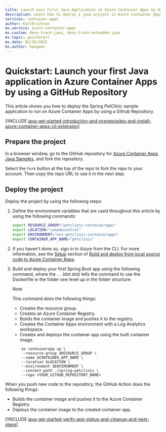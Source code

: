 ```yaml
---
title: Launch your First Java Application in Azure Container Apps by Using a GitHub Repository
description: Learn how to deploy a java project in Azure Container Apps by using a GitHub Repository.
services: container-apps
author: KarlErickson
ms.service: azure-container-apps
ms.custom: devx-track-java, devx-track-extended-java
ms.topic: quickstart
ms.date: 02/18/2025
ms.author: hangwan
---
```


# Quickstart: Launch your first Java application in Azure Container Apps by using a GitHub Repository

This article shows you how to deploy the Spring PetClinic sample application to run on Azure Container Apps by using a Github Repository.

[!INCLUDE [java-get-started-introduction-and-prerequisites-and-install-azure-container-apps-cli-extension](includes/java-get-started-introduction-and-prerequisites-and-install-azure-container-apps-cli-extension.md)]

## Prepare the project

In a browser window, go to the GitHub repository for [Azure Container Apps Java Samples](https://github.com/Azure-Samples/azure-container-apps-java-samples.git), and fork the repository.

Select the `Fork` button at the top of the repo to fork the repo to your account. Then copy the repo URL to use it in the next step.

## Deploy the project

Deploy the project by using the following steps:

1. Define the environment variables that are used throughout this article by using the following commands:

    ```bash
    export RESOURCE_GROUP="petclinic-containerapps"
    export LOCATION="canadacentral"
    export ENVIRONMENT="env-petclinic-containerapps"
    export CONTAINER_APP_NAME="petclinic"
    ```

1. If you haven't done so, sign in to Azure from the CLI. For more information, see the [Setup](quickstart-code-to-cloud.md?tabs=bash%2Cjava#setup) section of [Build and deploy from local source code to Azure Container Apps](quickstart-code-to-cloud.md).

1. Build and deploy your first Spring Boot app using the following command, where the `..` (dot dot) tells the command to use the Dockerfile in the folder one level up in the folder structure:

    > [!NOTE]
    > This command does the following things:
    >
    > - Creates the resource group.
    > - Creates an Azure Container Registry.
    > - Builds the container image and pushes it to the registry.
    > - Creates the Container Apps environment with a Log Analytics workspace.
    > - Creates and deploys the container app using the built container image.

    ```azurecli
        az containerapp up \
        --resource-group $RESOURCE_GROUP \
        --name $CONTAINER_APP_NAME \
        --location $LOCATION \
        --environment $ENVIRONMENT \
        --context-path ./spring-petclinic \
        --repo <YOUR_GITHUB_REPOSITORY_NAME>
    ```

When you push new code to the repository, the GitHub Action does the following things:

- Builds the container image and pushes it to the Azure Container Registry.
- Deploys the container image to the created container app.

[!INCLUDE [java-get-started-verify-app-status-and-cleanup-and-next-steps](includes/java-get-started-verify-app-status-and-cleanup-and-next-steps.md)]
